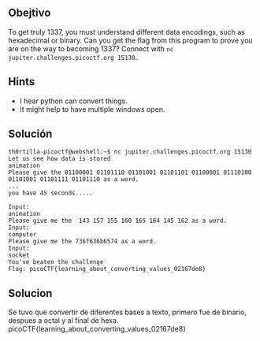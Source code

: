 ## Obejtivo
To get truly 1337, you must understand different data encodings, such as hexadecimal or binary. Can you get the flag from this program to prove you are on the way to becoming 1337? Connect with `nc jupiter.challenges.picoctf.org 15130`.

## Hints
- I hear python can convert things.
- It might help to have multiple windows open.

## Solución
```
th0rtilla-picoctf@webshell:~$ nc jupiter.challenges.picoctf.org 15130
Let us see how data is stored
animation
Please give the 01100001 01101110 01101001 01101101 01100001 01110100 01101001 01101111 01101110 as a word.
...
you have 45 seconds.....

Input:
animation
Please give me the  143 157 155 160 165 164 145 162 as a word.
Input:
computer
Please give me the 736f636b6574 as a word.
Input:
socket
You've beaten the challenge
Flag: picoCTF{learning_about_converting_values_02167de8}
```

## Solucion
Se tuvo que convertir de diferentes bases a texto, primero fue de binario, despues a octal y al final de hexa.
picoCTF{learning_about_converting_values_02167de8}
